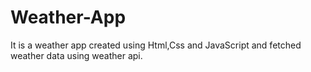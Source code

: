 # Weather-App
It is a weather app created using Html,Css and JavaScript and fetched weather data using weather api.
